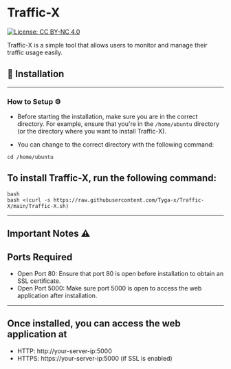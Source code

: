 # Traffic-X 
[![License: CC BY-NC 4.0](https://img.shields.io/badge/License-CC%20BY--NC%204.0-lightgrey.svg)](https://creativecommons.org/licenses/by-nc/4.0/)


Traffic-X is a simple tool that allows users to monitor and manage their traffic usage easily.

## 🚀 Installation
---
### How to Setup ⚙️

- Before starting the installation, make sure you are in the correct directory. For example, ensure that you're in the `/home/ubuntu` directory (or the directory where you want to install Traffic-X). 

- You can change to the correct directory with the following command:

```
cd /home/ubuntu
```
To install Traffic-X, run the following command:
---
```
bash
bash <(curl -s https://raw.githubusercontent.com/Tyga-x/Traffic-X/main/Traffic-X.sh)
```

---
## Important Notes ⚠️
## Ports Required

- Open Port 80: Ensure that port 80 is open before installation to obtain an SSL certificate.
- Open Port 5000: Make sure port 5000 is open to access the web application after installation.

---

## Once installed, you can access the web application at
- HTTP: http://your-server-ip:5000
- HTTPS: https://your-server-ip:5000 (if SSL is enabled)
 
